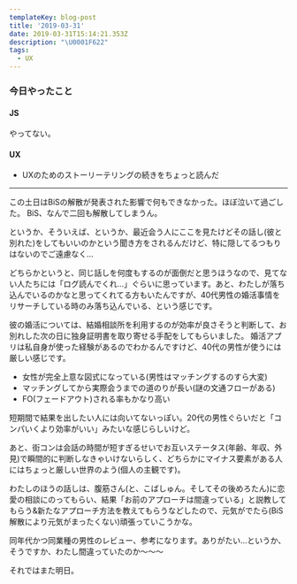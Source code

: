 ```yaml
---
templateKey: blog-post
title: '2019-03-31'
date: 2019-03-31T15:14:21.353Z
description: "\U0001F622"
tags:
  - UX
---
```

### 今日やったこと
#### JS

やってない。

#### UX
* UXのためのストーリーテリングの続きをちょっと読んだ


-----

この土日はBiSの解散が発表された影響で何もできなかった。ほぼ泣いて過ごした。
BiS、なんで二回も解散してしまうん。




というか、そういえば、というか、最近会う人にここを見たけどその話し(彼と別れた)をしてもいいのかという聞き方をされるんだけど、特に隠してるつもりはないのでご遠慮なく…


どちらかというと、同じ話しを何度もするのが面倒だと思うほうなので、見てない人たちには「ログ読んでくれ…」ぐらいに思っています。あと、わたしが落ち込んでいるのかなと思ってくれてる方もいたんですが、40代男性の婚活事情をリサーチしている時のみ落ち込んでいる、という感じです。

彼の婚活については、結婚相談所を利用するのが効率が良さそうと判断して、お別れした次の日に独身証明書を取り寄せる手配をしてもらいました。
婚活アプリは私自身が使った経験があるのでわかるんですけど、40代の男性が使うには厳しい感じです。

* 女性が完全上意な図式になっている(男性はマッチングするのすら大変)
* マッチングしてから実際会うまでの道のりが長い(謎の文通フローがある)
* FO(フェードアウト)される率もかなり高い

短期間で結果を出したい人には向いてないっぽい。20代の男性ぐらいだと「コンパいくより効率がいい」みたいな感じらしいけど。

あと、街コンは会話の時間が短すぎるせいでお互いステータス(年齢、年収、外見)で瞬間的に判断しなきゃいけないらしく、どちらかにマイナス要素がある人にはちょっと厳しい世界のよう(個人の主観です)。


わたしのほうの話しは、腹筋さん(と、こばしゅん。そしてその後めろたん)に恋愛の相談にのってもらい、結果「お前のアプローチは間違っている」と説教してもらう&新たなアプローチ方法を教えてもらうなどしたので、元気がでたら(BiS解散により元気がまったくない)頑張っていこうかな。


同年代かつ同業種の男性のレビュー、参考になります。ありがたい…というか、そうですか、わたし間違っていたのか〜〜〜


それではまた明日。

